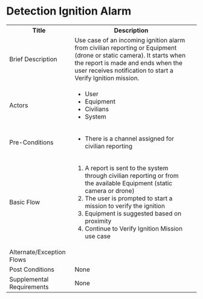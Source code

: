 # Detection Ignition Alarm

<table>
  <tr>
    <th> Title </th>
    <th> Description </th>
  </tr>
  <tr>
    <td> Brief Description </td>
    <td>
      Use case of an incoming ignition alarm from civilian reporting or Equipment (drone or static camera). It starts when the report is made and ends when the user receives notification to start a Verify Ignition mission.
    </td>
  </tr>
  <tr>
    <td> Actors </td>
    <td>
      <ul>
          <li>User</li>
          <li>Equipment</li>
          <li>Civilians</li>
          <li>System</li>
      </ul>
    </td>
  </tr>
  <tr>
    <td> Pre-Conditions </td>
    <td>
      <ul>
          <li>There is a channel assigned for civilian reporting</li>
      </ul>
    </td>
  </tr>
  <tr>
    <td> Basic Flow </td>
    <td>
      <ol>
          <li>A report is sent to the system through civilian reporting or from the available Equipment (static camera or drone)</li>
          <li>The user is prompted to start a mission to verify the ignition</li>
          <li>Equipment is suggested based on proximity</li>
          <li>Continue to Verify Ignition Mission use case</li>
      </ol>
    </td>
  </tr>
  <tr>
    <td> Alternate/Exception Flows </td>
    <td>
    </td>
  <tr>
    <td> Post Conditions </td>
    <td>
         None
    <td>
  </tr>
  <tr>
    <td>Supplemental Requirements</td>
    <td>None</td>
  </tr>
<table>
